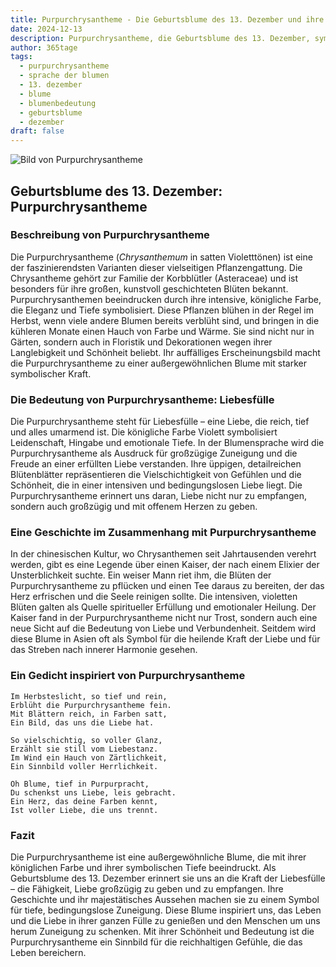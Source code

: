 ```yaml
---
title: Purpurchrysantheme - Die Geburtsblume des 13. Dezember und ihre Bedeutung
date: 2024-12-13
description: Purpurchrysantheme, die Geburtsblume des 13. Dezember, symbolisiert Liebesfülle. Erfahre mehr über ihre Geschichte, Bedeutung und Symbolik in der Sprache der Blumen.
author: 365tage
tags:
  - purpurchrysantheme
  - sprache der blumen
  - 13. dezember
  - blume
  - blumenbedeutung
  - geburtsblume
  - dezember
draft: false
---
```


![Bild von Purpurchrysantheme](https://cdn.pixabay.com/photo/2019/02/08/13/11/chrysanthemum-3983195_640.jpg#center)


## Geburtsblume des 13. Dezember: Purpurchrysantheme

### Beschreibung von Purpurchrysantheme

Die Purpurchrysantheme (_Chrysanthemum_ in satten Violetttönen) ist eine der faszinierendsten Varianten dieser vielseitigen Pflanzengattung. Die Chrysantheme gehört zur Familie der Korbblütler (Asteraceae) und ist besonders für ihre großen, kunstvoll geschichteten Blüten bekannt. Purpurchrysanthemen beeindrucken durch ihre intensive, königliche Farbe, die Eleganz und Tiefe symbolisiert. Diese Pflanzen blühen in der Regel im Herbst, wenn viele andere Blumen bereits verblüht sind, und bringen in die kühleren Monate einen Hauch von Farbe und Wärme. Sie sind nicht nur in Gärten, sondern auch in Floristik und Dekorationen wegen ihrer Langlebigkeit und Schönheit beliebt. Ihr auffälliges Erscheinungsbild macht die Purpurchrysantheme zu einer außergewöhnlichen Blume mit starker symbolischer Kraft.

### Die Bedeutung von Purpurchrysantheme: Liebesfülle

Die Purpurchrysantheme steht für Liebesfülle – eine Liebe, die reich, tief und alles umarmend ist. Die königliche Farbe Violett symbolisiert Leidenschaft, Hingabe und emotionale Tiefe. In der Blumensprache wird die Purpurchrysantheme als Ausdruck für großzügige Zuneigung und die Freude an einer erfüllten Liebe verstanden. Ihre üppigen, detailreichen Blütenblätter repräsentieren die Vielschichtigkeit von Gefühlen und die Schönheit, die in einer intensiven und bedingungslosen Liebe liegt. Die Purpurchrysantheme erinnert uns daran, Liebe nicht nur zu empfangen, sondern auch großzügig und mit offenem Herzen zu geben.

### Eine Geschichte im Zusammenhang mit Purpurchrysantheme

In der chinesischen Kultur, wo Chrysanthemen seit Jahrtausenden verehrt werden, gibt es eine Legende über einen Kaiser, der nach einem Elixier der Unsterblichkeit suchte. Ein weiser Mann riet ihm, die Blüten der Purpurchrysantheme zu pflücken und einen Tee daraus zu bereiten, der das Herz erfrischen und die Seele reinigen sollte. Die intensiven, violetten Blüten galten als Quelle spiritueller Erfüllung und emotionaler Heilung. Der Kaiser fand in der Purpurchrysantheme nicht nur Trost, sondern auch eine neue Sicht auf die Bedeutung von Liebe und Verbundenheit. Seitdem wird diese Blume in Asien oft als Symbol für die heilende Kraft der Liebe und für das Streben nach innerer Harmonie gesehen.

### Ein Gedicht inspiriert von Purpurchrysantheme

```
Im Herbsteslicht, so tief und rein,
Erblüht die Purpurchrysantheme fein.
Mit Blättern reich, in Farben satt,
Ein Bild, das uns die Liebe hat.

So vielschichtig, so voller Glanz,
Erzählt sie still vom Liebestanz.
Im Wind ein Hauch von Zärtlichkeit,
Ein Sinnbild voller Herrlichkeit.

Oh Blume, tief in Purpurpracht,
Du schenkst uns Liebe, leis gebracht.
Ein Herz, das deine Farben kennt,
Ist voller Liebe, die uns trennt.
```

### Fazit

Die Purpurchrysantheme ist eine außergewöhnliche Blume, die mit ihrer königlichen Farbe und ihrer symbolischen Tiefe beeindruckt. Als Geburtsblume des 13. Dezember erinnert sie uns an die Kraft der Liebesfülle – die Fähigkeit, Liebe großzügig zu geben und zu empfangen. Ihre Geschichte und ihr majestätisches Aussehen machen sie zu einem Symbol für tiefe, bedingungslose Zuneigung. Diese Blume inspiriert uns, das Leben und die Liebe in ihrer ganzen Fülle zu genießen und den Menschen um uns herum Zuneigung zu schenken. Mit ihrer Schönheit und Bedeutung ist die Purpurchrysantheme ein Sinnbild für die reichhaltigen Gefühle, die das Leben bereichern.